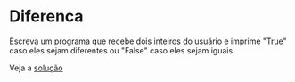 # Diferenca

Escreva um programa que recebe dois inteiros do usuário e imprime "True" caso
eles sejam diferentes ou "False" caso eles sejam iguais.

Veja a [solução](./solucoes/11-diferenca.go)